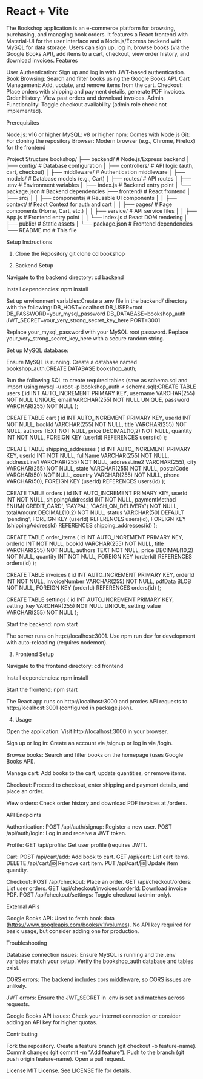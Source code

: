 # React + Vite

The Bookshop application is an e-commerce platform for browsing, purchasing, and managing book orders. It features a React frontend with Material-UI for the user interface and a Node.js/Express backend with MySQL for data storage. Users can sign up, log in, browse books (via the Google Books API), add items to a cart, checkout, view order history, and download invoices.
Features

User Authentication: Sign up and log in with JWT-based authentication.
Book Browsing: Search and filter books using the Google Books API.
Cart Management: Add, update, and remove items from the cart.
Checkout: Place orders with shipping and payment details, generate PDF invoices.
Order History: View past orders and download invoices.
Admin Functionality: Toggle checkout availability (admin role check not implemented).

Prerequisites

Node.js: v16 or higher
MySQL: v8 or higher
npm: Comes with Node.js
Git: For cloning the repository
Browser: Modern browser (e.g., Chrome, Firefox) for the frontend

Project Structure
bookshop/
├── backend/                    # Node.js/Express backend
│   ├── config/                 # Database configuration
│   ├── controllers/            # API logic (auth, cart, checkout)
│   ├── middleware/             # Authentication middleware
│   ├── models/                 # Database models (e.g., Cart)
│   ├── routes/                 # API routes
│   ├── .env                    # Environment variables
│   ├── index.js                # Backend entry point
│   └── package.json            # Backend dependencies
├── frontend/                   # React frontend
│   ├── src/
│   │   ├── components/         # Reusable UI components
│   │   ├── context/            # React Context for auth and cart
│   │   ├── pages/              # Page components (Home, Cart, etc.)
│   │   ├── service/            # API service files
│   │   ├── App.js              # Frontend entry point
│   │   └── index.js            # React DOM rendering
│   ├── public/                 # Static assets
│   └── package.json            # Frontend dependencies
└── README.md                   # This file

Setup Instructions
1. Clone the Repository
git clone <repository-url>
cd bookshop

2. Backend Setup

Navigate to the backend directory:
cd backend


Install dependencies:
npm install


Set up environment variables:Create a .env file in the backend/ directory with the following:
DB_HOST=localhost
DB_USER=root
DB_PASSWORD=your_mysql_password
DB_DATABASE=bookshop_auth
JWT_SECRET=your_very_strong_secret_key_here
PORT=3001


Replace your_mysql_password with your MySQL root password.
Replace your_very_strong_secret_key_here with a secure random string.


Set up MySQL database:

Ensure MySQL is running.
Create a database named bookshop_auth:CREATE DATABASE bookshop_auth;


Run the following SQL to create required tables (save as schema.sql and import using mysql -u root -p bookshop_auth < schema.sql):CREATE TABLE users (
    id INT AUTO_INCREMENT PRIMARY KEY,
    username VARCHAR(255) NOT NULL UNIQUE,
    email VARCHAR(255) NOT NULL UNIQUE,
    password VARCHAR(255) NOT NULL
);

CREATE TABLE cart (
    id INT AUTO_INCREMENT PRIMARY KEY,
    userId INT NOT NULL,
    bookId VARCHAR(255) NOT NULL,
    title VARCHAR(255) NOT NULL,
    authors TEXT NOT NULL,
    price DECIMAL(10,2) NOT NULL,
    quantity INT NOT NULL,
    FOREIGN KEY (userId) REFERENCES users(id)
);

CREATE TABLE shipping_addresses (
    id INT AUTO_INCREMENT PRIMARY KEY,
    userId INT NOT NULL,
    fullName VARCHAR(255) NOT NULL,
    addressLine1 VARCHAR(255) NOT NULL,
    addressLine2 VARCHAR(255),
    city VARCHAR(255) NOT NULL,
    state VARCHAR(255) NOT NULL,
    postalCode VARCHAR(50) NOT NULL,
    country VARCHAR(255) NOT NULL,
    phone VARCHAR(50),
    FOREIGN KEY (userId) REFERENCES users(id)
);

CREATE TABLE orders (
    id INT AUTO_INCREMENT PRIMARY KEY,
    userId INT NOT NULL,
    shippingAddressId INT NOT NULL,
    paymentMethod ENUM('CREDIT_CARD', 'PAYPAL', 'CASH_ON_DELIVERY') NOT NULL,
    totalAmount DECIMAL(10,2) NOT NULL,
    status VARCHAR(50) DEFAULT 'pending',
    FOREIGN KEY (userId) REFERENCES users(id),
    FOREIGN KEY (shippingAddressId) REFERENCES shipping_addresses(id)
);

CREATE TABLE order_items (
    id INT AUTO_INCREMENT PRIMARY KEY,
    orderId INT NOT NULL,
    bookId VARCHAR(255) NOT NULL,
    title VARCHAR(255) NOT NULL,
    authors TEXT NOT NULL,
    price DECIMAL(10,2) NOT NULL,
    quantity INT NOT NULL,
    FOREIGN KEY (orderId) REFERENCES orders(id)
);

CREATE TABLE invoices (
    id INT AUTO_INCREMENT PRIMARY KEY,
    orderId INT NOT NULL,
    invoiceNumber VARCHAR(255) NOT NULL,
    pdfData BLOB NOT NULL,
    FOREIGN KEY (orderId) REFERENCES orders(id)
);

CREATE TABLE settings (
    id INT AUTO_INCREMENT PRIMARY KEY,
    setting_key VARCHAR(255) NOT NULL UNIQUE,
    setting_value VARCHAR(255) NOT NULL
);




Start the backend:
npm start


The server runs on http://localhost:3001.
Use npm run dev for development with auto-reloading (requires nodemon).



3. Frontend Setup

Navigate to the frontend directory:
cd frontend


Install dependencies:
npm install


Start the frontend:
npm start


The React app runs on http://localhost:3000 and proxies API requests to http://localhost:3001 (configured in package.json).



4. Usage

Open the application:
Visit http://localhost:3000 in your browser.


Sign up or log in:
Create an account via /signup or log in via /login.


Browse books:
Search and filter books on the homepage (uses Google Books API).


Manage cart:
Add books to the cart, update quantities, or remove items.


Checkout:
Proceed to checkout, enter shipping and payment details, and place an order.


View orders:
Check order history and download PDF invoices at /orders.



API Endpoints

Authentication:
POST /api/auth/signup: Register a new user.
POST /api/auth/login: Log in and receive a JWT token.


Profile:
GET /api/profile: Get user profile (requires JWT).


Cart:
POST /api/cart/add: Add book to cart.
GET /api/cart: List cart items.
DELETE /api/cart/:id: Remove cart item.
PUT /api/cart/:id: Update item quantity.


Checkout:
POST /api/checkout: Place an order.
GET /api/checkout/orders: List user orders.
GET /api/checkout/invoices/:orderId: Download invoice PDF.
POST /api/checkout/settings: Toggle checkout (admin-only).



External APIs

Google Books API: Used to fetch book data (https://www.googleapis.com/books/v1/volumes).
No API key required for basic usage, but consider adding one for production.



Troubleshooting

Database connection issues:
Ensure MySQL is running and the .env variables match your setup.
Verify the bookshop_auth database and tables exist.


CORS errors:
The backend includes cors middleware, so CORS issues are unlikely.


JWT errors:
Ensure the JWT_SECRET in .env is set and matches across requests.


Google Books API issues:
Check your internet connection or consider adding an API key for higher quotas.



Contributing

Fork the repository.
Create a feature branch (git checkout -b feature-name).
Commit changes (git commit -m "Add feature").
Push to the branch (git push origin feature-name).
Open a pull request.

License
MIT License. See LICENSE file for details.
